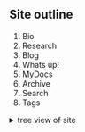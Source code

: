 ## Site outline

1. Bio
2. Research
3. Blog
4. Whats up!
5. MyDocs
5. Archive
6. Search
7. Tags


<details>
<summary>tree view of site</summary>

```
.
├── Makefile
├── README.md
├── archetypes
│   └── default.md
├── assets
│   └── css
├── bak
│   ├── config_bak.toml
│   └── hugo-deploy
├── config.yml
├── content
│   ├── _index.md
│   ├── archives.md
│   ├── bio
│   ├── blog
│   ├── open_docs
│   ├── research
│   ├── search
│   ├── tags
│   ├── whats_up
│   └── wip
├── data
│   ├── bio
│   └── research
├── i18n
│   └── en.yaml
├── layouts
│   ├── 404.html
│   ├── partials
│   ├── shortcodes
│   └── wip.html
├── static
├── themes
│   └── PaperMod
└── workflows
    └── hugo-deploy.yml

```
</details>

